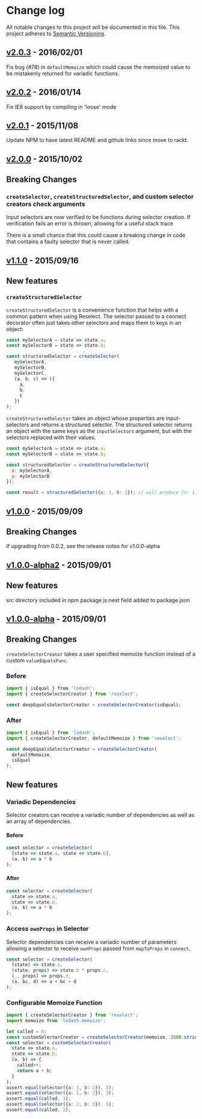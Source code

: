 # Change log

All notable changes to this project will be documented in this file.
This project adheres to [Semantic Versioning](http://semver.org/).

## [v2.0.3](https://github.com/rackt/reselect/releases/tag/v2.0.2) - 2016/02/01

Fix bug (#78) in `defaultMemoize` which could cause the memoized value to be mistakenly returned for variadic functions.

## [v2.0.2](https://github.com/rackt/reselect/releases/tag/v2.0.2) - 2016/01/14

Fix IE8 support by compiling in 'loose' mode

## [v2.0.1](https://github.com/rackt/reselect/releases/tag/v2.0.1) - 2015/11/08

Update NPM to have latest README and github links since move to rackt.

## [v2.0.0](https://github.com/rackt/reselect/releases/tag/v2.0.0) - 2015/10/02

## Breaking Changes

### `createSelector`, `createStructuredSelector`, and custom selector creators check arguments

Input selectors are now verified to be functions during selector creation. If verification fails an error is thrown, allowing for a useful stack trace

There is a small chance that this could cause a breaking change in code that contains a faulty selector that is never called.

## [v1.1.0](https://github.com/rackt/reselect/releases/tag/v1.1.0) - 2015/09/16

## New features

### `createStructuredSelector`

`createStructuredSelector` is a convenience function that helps with a common pattern when using Reselect.  The selector passed to a connect decorator often just takes other selectors and maps them to keys in an object:

```js
const mySelectorA = state => state.a;
const mySelectorB = state => state.b;

const structuredSelector = createSelector(
   mySelectorA,
   mySelectorB,
   mySelectorC,
   (a, b, c) => ({
     a, 
     b,
     c
   })
);
```

`createStructuredSelector` takes an object whose properties are input-selectors and returns a structured selector. The structured selector returns an object with the same keys as the `inputSelectors` argument, but with the selectors replaced with their values.

```js
const mySelectorA = state => state.a;
const mySelectorB = state => state.b;

const structuredSelector = createStructuredSelector({
  x: mySelectorA,
  y: mySelectorB
});

const result = structuredSelector({a: 1, b: 2}); // will produce {x: 1, y: 2}
```

## [v1.0.0](https://github.com/rackt/reselect/releases/tag/v1.0.0) - 2015/09/09

## Breaking Changes

If upgrading from 0.0.2, see the release notes for v1.0.0-alpha

## [v1.0.0-alpha2](https://github.com/rackt/reselect/releases/tag/v1.0.0-alpha2) - 2015/09/01

## New features

src directory included in npm package
js:next field added to package.json

## [v1.0.0-alpha](https://github.com/rackt/reselect/releases/tag/v1.0.0-alpha) - 2015/09/01

## Breaking Changes

`createSelectorCreator` takes a user specified memoize function instead of a custom `valueEqualsFunc`.

### Before

```js
import { isEqual } from 'lodash';
import { createSelectorCreator } from 'reselect';

const deepEqualsSelectorCreator = createSelectorCreator(isEqual);
```

### After

```js
import { isEqual } from 'lodash';
import { createSelectorCreator, defaultMemoize } from 'reselect';

const deepEqualsSelectorCreator = createSelectorCreator(
  defaultMemoize,
  isEqual
);
```

## New features

### Variadic Dependencies

Selector creators can receive a variadic number of dependencies as well as an array of dependencies.

#### Before

```js
const selector = createSelector(
  [state => state.a, state => state.b],
  (a, b) => a * b
);
```

#### After

```js
const selector = createSelector(
  state => state.a,
  state => state.b,
  (a, b) => a * b
);
```

### Access `ownProps` in Selector

Selector dependencies can receive a variadic number of parameters allowing a selector to receive `ownProps` passed from `mapToProps` in `connect`.

```js
const selector = createSelector(
  (state) => state.a,
  (state, props) => state.b * props.c,
  (_, props) => props.d,
  (a, bc, d) => a + bc + d
);
```

### Configurable Memoize Function

```js
import { createSelectorCreator } from 'reselect';
import memoize from 'lodash.memoize';

let called = 0;
const customSelectorCreator = createSelectorCreator(memoize, JSON.stringify);
const selector = customSelectorCreator(
  state => state.a,
  state => state.b,
  (a, b) => {
    called++;
    return a + b;
  }
);
assert.equal(selector({a: 1, b: 2}), 3);
assert.equal(selector({a: 1, b: 2}), 3);
assert.equal(called, 1);
assert.equal(selector({a: 2, b: 3}), 5);
assert.equal(called, 2);
```
